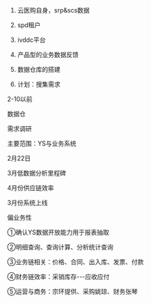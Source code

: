 1. 云医购自身，srp&scs数据

2. spd租户

3. ivddc平台
4. 产品型的业务数据反馈

5. 数据仓库的搭建
6. 计划：搜集需求



2-10以前

数据仓

需求调研



主要范围：YS与业务系统



2月22日



3月低数据分析里程碑



4月份供应链效率



3月份系统上线

偏业务性





①确认YS数据开放能力用于报表抽取

②明细查询、查询计算、分析统计查询

③业务链相关：价格、合同、出入库、发票、付款

④财务链效率：采销库存---应收应付

⑤运营与商务：宗环提供、采购姚琼、财务张琴

